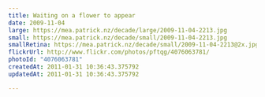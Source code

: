 ```yaml
---
title: Waiting on a flower to appear
date: 2009-11-04
large: https://mea.patrick.nz/decade/large/2009-11-04-2213.jpg
small: https://mea.patrick.nz/decade/small/2009-11-04-2213.jpg
smallRetina: https://mea.patrick.nz/decade/small/2009-11-04-2213@2x.jpg
flickrUrl: http://www.flickr.com/photos/pftqg/4076063781/
photoId: "4076063781"
createdAt: 2011-01-31 10:36:43.375792
updatedAt: 2011-01-31 10:36:43.375792

---
```


